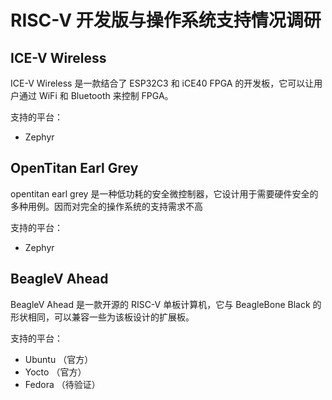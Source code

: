 # RISC-V 开发版与操作系统支持情况调研

## ICE-V Wireless

ICE-V Wireless 是一款结合了 ESP32C3 和 iCE40 FPGA 的开发板，它可以让用户通过 WiFi 和 Bluetooth 来控制 FPGA。

支持的平台：
- Zephyr

## OpenTitan Earl Grey

opentitan earl grey 是一种低功耗的安全微控制器，它设计用于需要硬件安全的多种用例。因而对完全的操作系统的支持需求不高

支持的平台：
- Zephyr

## BeagleV Ahead

BeagleV Ahead 是一款开源的 RISC-V 单板计算机，它与 BeagleBone Black 的形状相同，可以兼容一些为该板设计的扩展板。

支持的平台：
- Ubuntu （官方）
- Yocto （官方）
- Fedora （待验证）